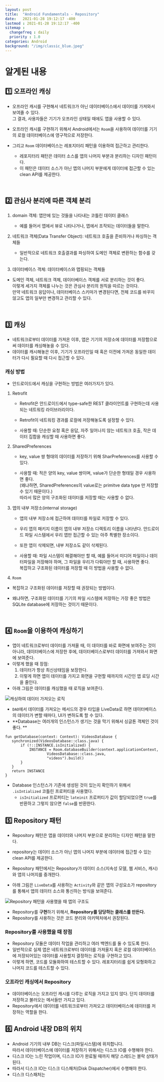 ```yaml
---
layout: post
title:  "Android Fundamentals - Repository"
date:   2021-01-28 19:12:17 -400
lastmod : 2021-01-28 19:12:17 -400
sitemap :
  changefreq : daily
  priority : 1.0
categories: Android
background: "/img/classic_blue.jpeg"
---
```


# 알게된 내용
## :one: 오프라인 캐싱
- 오프라인 캐시를 구현해서 네트워크가 아닌 데이터베이스에서 데이터를 가져와서 보여줄 수 있다.  
그 결과, 사용자들은 기기가 오프라인 상태일 때에도 앱을 사용할 수 있다.  

- 오프라인 캐시를 구현하기 위해서 Android에서는 `Room`을 사용하여 데이터를 기기의 로컬 데이터베이스에 영구적으로 저장한다.
 
- 그리고 `Room` 데이터베이스는 레포지터리 패턴을 이용하여 접근하고 관리한다.
    - 레포지터리 패턴은 데이터 소스를 앱의 나머지 부분과 분리하는 디자인 패턴이다.
    - 이 패턴은 데이터 소스가 아닌 앱의 나머지 부분에게 데이터에 접근할 수 있는 clean API를 제공한다.

    
<br/>
    
## :two: 관심사 분리에 따른 객체 분리 
1. domain 객체: 앱안에 있는 것들을 나타내는 코틀린 데이터 클래스 
    - 예를 들어서 앱에서 뷰로 나타나거나, 앱에서 조작되는 데이터들을 말한다.
    
2. 네트워크 객체(Data Transfer Object): 네트워크 호출을 준비하거나 파싱하는 객체들
    - 일반적으로 네트워크 호출결과를 파싱하여 도메인 객체로 변환하는 함수를 갖는다.
    
3. 데이터베이스 객체: 데이터베이스와 맵핑되는 객체들 

- 도메인 객체, 네트워크 객체, 데이터베이스 객체를 서로 분리하는 것이 좋다.  
이렇게 세가지 객체를 나누는 것은 관심사 분리의 원칙을 따르는 것이다.  
만약 네트워크 응답이나, 데이터베이스 스키마가 변경된다면, 전체 코드를 바꾸지 않고도 앱의 일부만 변경하고 관리할 수 있다.

<br/>

## :three: 캐싱
- 네트워크로부터 데이터를 가져온 이후, 앱은 기기의 저장소에 데이터를 저장함으로써 데이터를 캐싱해놓을 수 있다.
- 데이터를 캐시해놓은 이후, 기기가 오프라인일 때 혹은 이전에 가져온 동일한 데이터가 다시 필요할 때 다시 접근할 수 있다.

### 캐싱 방법
- 안드로이드에서 캐싱을 구현하는 방법은 여러가지가 있다.

1. Retrofit
    - Retrofit은 안드로이드에서 type-safe한 REST 클라이언트를 구현하는데 사용되는 네트워킹 라이브러리이다.
      
    - Retrofit이 네트워킹 경과를 로컬에 저장해놓도록 설정할 수 있다.

    - 사용할 때: 단순한 요청 혹은 응답, 자주 일어나지 않는 네트워크 호출, 작은 데이터 집합을 캐싱할 때 사용하면 좋다. 

2. SharedPreferences
    - key, value 쌍 형태의 데이터를 저장하기 위해 SharPreferences를 사용할 수 있다.

    - 사용할 때: 적은 양의 key, value 쌍이며, value가 단순한 형태일 경우 사용하면 좋다.  
(왜냐하면, SharedPreferences의 value로는 primitve data type 만 저장할 수 있기 때문이다.)  
따라서 많은 양의 구조화된 데이터를 저장할 때는 사용할 수 없다.

3. 앱의 내부 저장소(internal storage)
    - 앱의 내부 저장소에 접근하여 데이터를 파일로 저장할 수 있다.

    - 우리 앱의 패키지 이름이 앱의 내부 저장소 디렉토리 이름을 나타낸다.
안드로이드 파일 시스템에서 우리 앱만 접근할 수 있는 아주 특별한 장소이다.
  
    - 또한 앱이 삭제되면, 내부 저장소도 같이 삭제된다.

    - 사용할 때: 파일 시스템이 해결해야만 할 때, 예를 들어서 미디어 파일이나 데이터파일을 저장해야 하며, 그 파일을 우리가 다뤄야만 할 때, 사용하면 좋다.  
복잡하고 구조화된 데이터를 저장할 때 이 방법을 사용할 수 없다.  

4. `Room`
- 복잡하고 구조화된 데이터를 저장할 때 권장되는 방법이다.
  
- 왜냐하면, 구조화된 데이터를 기기의 파일 시스템에 저장하는 가장 좋은 방법은 SQLite database에 저장하는 것이기 때문이다.

<br/>

## :four: `Room`을 이용하여 캐싱하기
- 앱이 네트워크로부터 데이터를 가져올 때, 이 데이터를 바로 화면에 보여주는 것이 아니라, 데이터베이스에 저장한 후에, 데이터베이스로부터 데이터를 가져와서 화면에 보여준다.  
- 이렇게 했을 때 장점: 
    1. 데이터가 항상 최신상태임을 보장한다.
    2.  이렇게 하면 앱이 데이터를 가지고 화면을 구현할 때까지의 시간인 앱 로딩 시간을 줄인다.
- 아래 그림은 데이터를 캐싱했을 때 로직을 보여준다.

![캐싱하여 데이터 가져오는 로직](https://developer.android.com/codelabs/kotlin-android-training-repository/img/e23d9d1fb048f343.png)



- `DAO`에서 데이터를 가져오는 메서드의 경우 타입을 LiveData로 하면 데이터베이스의 데이터가 변할 때마다, UI가 변하도록 할 수 있다.
- **Database는 여러개의 인스턴스가 생기는 것을 막기 위해서 싱글톤 객체인 것이 좋다. **
  
```aidl
fun getDatabase(context: Context): VideosDatabase {
   synchronized(VideosDatabase::class.java) {
       if (!::INSTANCE.isInitialized) {
           INSTANCE = Room.databaseBuilder(context.applicationContext,
                   VideosDatabase::class.java,
                   "videos").build()
       }
   }
   return INSTANCE
}
```

- Database 인스턴스가 기존에 생성된 것이 있는지 확인하기 위해서 `.isIntialized` 코틀린 프로퍼티을 사용했다.
    - `isInitialized` 프로퍼티는 `lateinit` 프로퍼티가 값이 할당되었으면 `true`를 반환하고 그렇지 않으면 `false`를 반환한다.  
    
## :five: Repository 패턴
- Repository 패턴은 앱을 데이터와 나머지 부분으로 분리하는 디자인 패턴을 말한다.
- repository는 데이터 소스가 아닌 앱의 나머지 부분에 데이터에 접근할 수 있는 clean API를 제공한다. 
- Repository 패턴에서는 Repository가 데이터 소스(지속성 모델, 웹 서비스, 캐시)와 앱의 나머지를 중개한다.  

- 아래 그림은 `LiveData`를 사용하는 `Activity`와 같은 앱의 구성요소가 repository를 통해서 앱의 데이터 소스와 통신하는 방식을 보여준다.  

![Repository 패턴을 사용했을 때 앱의 구조도](https://developer.android.com/codelabs/kotlin-android-training-repository/img/69021c8142d29198.png)    

 - Repository를 **구현**하기 위해서, **Repository를 담당하는 클래스를 만든다.**
 - Repository를 사용하는 것은 코드 분리와 아키텍처에서 권장된다.
 
### Repository를 사용했을 때 장점
- Repository 모듈은 데이터 작업을 관리하고 여러 백엔드를 둘 수 있도록 한다.  
- 일반적으로 실제 앱은 네트워크로부터 데이터를 가져올지 혹은 로컬 데이터베이스에 저장되어있는 데이터를 사용할지 결정하는 로직을 구현하고 있다.
- 이렇게 하면, 코드를 모듈화하여 테스트할 수 있다. 레포지터리를 쉽게 모형화하고 나머지 코드를 테스트할 수 있다. 

### 오프라인 캐싱에서 Repository
- 데이터베이스는 오프라인 캐시를 다루는 로직을 가지고 있지 않다. 단지 데이터를 저장하고 불러오는 메서들만 가지고 있다.
- Repository에서 데이터를 네트워크로부터 가져오고 데이터베이스에 데이터를 저장하는 역할을 한다.

## :six: Android 내장 DB의 위치
- Android 기기의 내부 DB는 디스크(파일시스템)에 위치합니다.  
따라서 데이터베이스에 데이터를 저장하기 위해서는 디스크 IO를 수행해야 한다.  
- 디스크 IO는 느린 작업이며, 디스크 IO가 완료될 때까지 해당 스레드는 블락 상태가 된다. 
- 따라서 디스크 IO는 디스크 디스패처(Disk Dispatcher)에서 수행해야 한다.
- 디스크 디스패처는   



 




 



